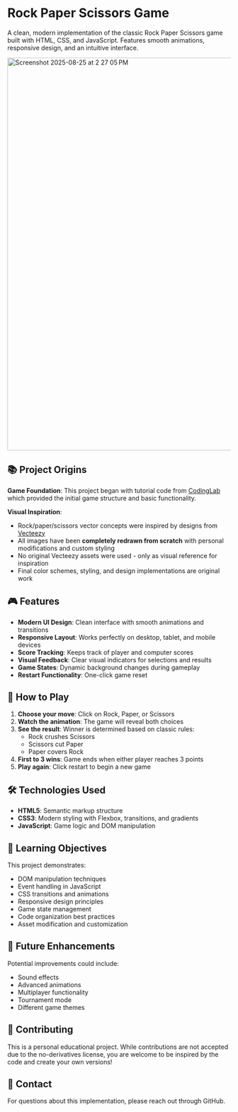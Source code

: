 # Rock Paper Scissors Game

A clean, modern implementation of the classic Rock Paper Scissors game built with HTML, CSS, and JavaScript. Features smooth animations, responsive design, and an intuitive interface.

<img width="1217" height="886" alt="Screenshot 2025-08-25 at 2 27 05 PM" src="https://github.com/user-attachments/assets/8fc21d9d-ac12-46a7-a162-e3fc1245226e" />

## 📚 Project Origins

**Game Foundation**: This project began with tutorial code from [CodingLab](https://youtu.be/RC7NbjwP3QA?si=JKdrxt4AuqHna5-q) which provided the initial game structure and basic functionality.

**Visual Inspiration**: 
- Rock/paper/scissors vector concepts were inspired by designs from [Vecteezy](https://i.pinimg.com/1200x/f9/01/ed/f901ed50bc0d7516d82665df6058e962.jpg)
- All images have been **completely redrawn from scratch** with personal modifications and custom styling
- No original Vecteezy assets were used - only as visual reference for inspiration
- Final color schemes, styling, and design implementations are original work

## 🎮 Features

- **Modern UI Design**: Clean interface with smooth animations and transitions
- **Responsive Layout**: Works perfectly on desktop, tablet, and mobile devices
- **Score Tracking**: Keeps track of player and computer scores
- **Visual Feedback**: Clear visual indicators for selections and results
- **Game States**: Dynamic background changes during gameplay
- **Restart Functionality**: One-click game reset

## 🚀 How to Play

1. **Choose your move**: Click on Rock, Paper, or Scissors
2. **Watch the animation**: The game will reveal both choices
3. **See the result**: Winner is determined based on classic rules:
   - Rock crushes Scissors
   - Scissors cut Paper  
   - Paper covers Rock
4. **First to 3 wins**: Game ends when either player reaches 3 points
5. **Play again**: Click restart to begin a new game

## 🛠️ Technologies Used

- **HTML5**: Semantic markup structure
- **CSS3**: Modern styling with Flexbox, transitions, and gradients
- **JavaScript**: Game logic and DOM manipulation

## 📝 Learning Objectives

This project demonstrates:
- DOM manipulation techniques
- Event handling in JavaScript  
- CSS transitions and animations
- Responsive design principles
- Game state management
- Code organization best practices
- Asset modification and customization

## 🎯 Future Enhancements

Potential improvements could include:
- Sound effects
- Advanced animations  
- Multiplayer functionality
- Tournament mode
- Different game themes

## 🤝 Contributing

This is a personal educational project. While contributions are not accepted due to the no-derivatives license, you are welcome to be inspired by the code and create your own versions!

## 📧 Contact

For questions about this implementation, please reach out through GitHub.



